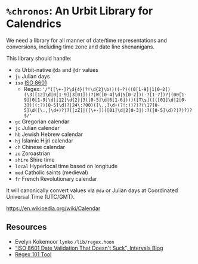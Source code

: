 #   `%chronos`:  An Urbit Library for Calendrics

We need a library for all manner of date/time representations and conversions, including time zone and date line shenanigans.

This library should handle:

- `da` Urbit-native `@da` and `@dr` values
- `ju` Julian days
- `iso` [ISO 8601](https://en.wikipedia.org/wiki/ISO_8601)
  - Regex:  `'/^([\+-]?\d{4}(?!\d{2}\b))((-?)((0[1-9]|1[0-2])(\3([12]\d|0[1-9]|3[01]))?|W([0-4]\d|5[0-2])(-?[1-7])?|(00[1-9]|0[1-9]\d|[12]\d{2}|3([0-5]\d|6[1-6])))([T\s]((([01]\d|2[0-3])((:?)[0-5]\d)?|24\:?00)([\.,]\d+(?!:))?)?(\17[0-5]\d([\.,]\d+)?)?([zZ]|([\+-])([01]\d|2[0-3]):?([0-5]\d)?)?)?)?$/'`
- `gc` Gregorian calendar
- `jc` Julian calendar
- `hb` Jewish Hebrew calendar
- `hj` Islamic Hijri calendar
- `ch` Chinese calendar
- `zo` Zoroastrian
- `shire` Shire time
- `local` Hyperlocal time based on longitude
- `med` Catholic saints (medieval)
- `fr` French Revolutionary calendar

It will canonically convert values via `@da` or Julian days at Coordinated Universal Time (UTC/GMT).

https://en.wikipedia.org/wiki/Calendar




##  Resources

- Evelyn Kokemoor `lynko` `/lib/regex.hoon`
- [“ISO 8601 Date Validation That Doesn't Suck”, Intervals Blog](https://www.myintervals.com/blog/2009/05/20/iso-8601-date-validation-that-doesnt-suck/)
- [Regex 101 Tool](https://regex101.com/)
